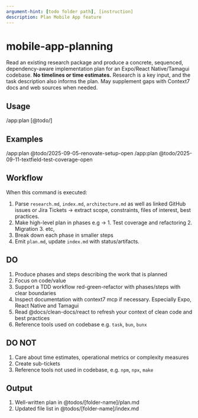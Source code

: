 ```yaml
---
argument-hint: [todo folder path], [instruction]
description: Plan Mobile App feature
---
```


# mobile-app-planning

Read an existing research package and produce a concrete, sequenced, dependency-aware implementation plan for an Expo/React Native/Tamagui codebase. **No timelines or time estimates.** Research is a key input, and the task description also informs the plan. May supplement gaps with Context7 docs and web sources when needed.

## Usage

/app:plan [@todo/<folder-name>] <plan topic or question>

## Examples

/app:plan @todo/2025-09-05-renovate-setup-open
/app:plan @todo/2025-09-11-textfield-test-coverage-open

## Workflow

When this command is executed:

1. Parse `research.md`, `index.md`, `architecture.md` as well as linked GitHub issues or Jira Tickets → extract scope, constraints, files of interest, best practices.
2. Make high-level plan in phases e.g -> 1. Test coverage and refactoring 2. Migration 3. etc,
3. Break down each phase in smaller steps
4. Emit `plan.md`, update `index.md` with status/artifacts.

## DO

1. Produce phases and steps describing the work that is planned
2. Focus on code/value
3. Support a TDD workflow red-green-refactor with phases/steps with clear boundaries
4. Inspect documentation with context7 mcp if necessary. Especially Expo, React Native and Tamagui
5. Read @docs/clean-docs/react to refresh your context of clean code and best practices
6. Reference tools used on codebase e.g. `task`, `bun`, `bunx`

## DO NOT

1. Care about time estimates, operational metrics or complexity measures
2. Create sub-tickets
3. Reference tools not used in codebase, e.g. `npm`, `npx`, `make`

## Output

1. Well-written plan in @todos/[folder-name]/plan.md
2. Updated file list in @todos/[folder-name]/index.md
